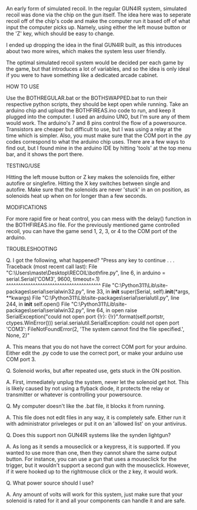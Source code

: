 An early form of simulated recoil. In the regular GUN4IR system, simulated recoil was done via the chip on the gun itself.
The idea here was to seperate recoil off of the chip's code and make the computer run it based off of what input
the computer picks up. Namely, using either the left mouse button or the 'Z' key, which should be easy to change.

I ended up dropping the idea in the final GUN4IR built, as this introduces about two more wires, which makes
the system less user friendly.

The optimal simulated recoil system would be decided per each game by the game, but that introduces a lot of variables, 
and so the idea is only ideal if you were to have something like a dedicated arcade cabinet.

HOW TO USE

Use the BOTHREGULAR.bat or the BOTHSWAPPED.bat to run their respective python scripts, they should be kept open while running. 
Take an arduino chip and upload the BOTHFIREAS.ino code to run, and keep it plugged into the computer. 
I used an arduino UNO, but I'm sure any of them would work. The arduino's 7 and 8 pins control the flow
of a powersource. Transistors are cheaper but difficult to use, but I was using a relay at the time which is simpler.
Also, you must make sure that the COM port in the .py codes correspond to what the arduino chip uses. There are a few ways to find out,
but I found mine in the arduino IDE by hitting 'tools' at the top menu bar, and it shows the port there.

TESTING/USE

Hitting the left mouse button or Z key makes the solenoiids fire, either autofire or singlefire.
Hitting the X key switches between single and autofire. Make sure that the solenoids are never 'stuck'
in an on position, as solenoids heat up when on for longer than a few seconds.

MODIFICATIONS

For more rapid fire or heat control, you can mess with the delay() function in the BOTHFIREAS.ino file.
For the previously mentioned game controlled recoil, you can have the game send 1, 2, 3, or 4 to the COM port
of the arduino.

TROUBLESHOOTING

Q. I got the following, what happened?
"Press any key to continue . . . Traceback (most recent call last):
  File "C:\Users\maste\Desktop\RECOIL\bothfire.py", line 6, in <module>
    arduino = serial.Serial('COM3', 9600, timeout=.1)
              ^^^^^^^^^^^^^^^^^^^^^^^^^^^^^^^^^^^^^^^
  File "C:\Python311\Lib\site-packages\serial\serialwin32.py", line 33, in __init__
    super(Serial, self).__init__(*args, **kwargs)
  File "C:\Python311\Lib\site-packages\serial\serialutil.py", line 244, in __init__
    self.open()
  File "C:\Python311\Lib\site-packages\serial\serialwin32.py", line 64, in open
    raise SerialException("could not open port {!r}: {!r}".format(self.portstr, ctypes.WinError()))
serial.serialutil.SerialException: could not open port 'COM3': FileNotFoundError(2, 'The system cannot find the file specified.', None, 2)"

A. This means that you do not have the correct COM port for your arduino. Either edit the .py code to use the correct port, or make your arduino use COM port 3.


Q. Solenoid works, but after repeated use, gets stuck in the ON position.

A. First, immediately unplug the system, never let the solenoid get hot.
This is likely caused by not using a flyback diode, it protects the relay or transmitter or whatever is controlling your powersource.


Q. My computer doesn't like the .bat file, it blocks it from running.

A. This file does not edit files in any way, it is completely safe. Either run it with administrator priveleges or put it on an 'allowed list' on your antivirus.

Q. Does this support non GUN4IR systems like the synden lightgun?

A. As long as it sends a mouseclick or a keypress, it is supported. If you wanted to use more than one, then they cannot share the same output button. For instance, you can use a gun that uses a mouseclick for the trigger, but it wouldn't support a second gun with the mouseclick. However, if it were hooked up to the rightmouse click or the z key, it would work.

Q. What power source should I use?

A. Any amount of volts will work for this system, just make sure that your solenoid is rated for it and all your components can handle it and are safe.
